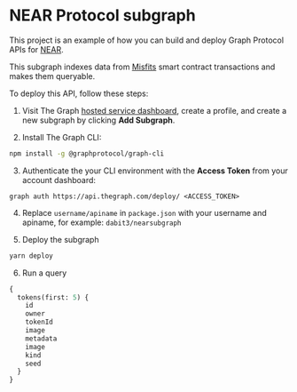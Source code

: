 # NEAR Protocol subgraph

This project is an example of how you can build and deploy Graph Protocol APIs for [NEAR](https://near.org/).

This subgraph indexes data from [Misfits](https://explorer.near.org/accounts/misfits.tenk.near) smart contract transactions and makes them queryable.

To deploy this API, follow these steps:

1. Visit The Graph [hosted service dashboard](https://thegraph.com/hosted-service/), create a profile, and create a new subgraph by clicking __Add Subgraph__.

2. Install The Graph CLI:

```sh
npm install -g @graphprotocol/graph-cli
```

3. Authenticate the your CLI environment with the __Access Token__ from your account dashboard:

```
graph auth https://api.thegraph.com/deploy/ <ACCESS_TOKEN>
```

4. Replace `username/apiname` in `package.json` with your username and apiname, for example: `dabit3/nearsubgraph`

5. Deploy the subgraph

```sh
yarn deploy
```

6. Run a query

```graphql
{
  tokens(first: 5) {
    id
    owner
    tokenId
    image
    metadata
    image
    kind
    seed
  }
}
```
